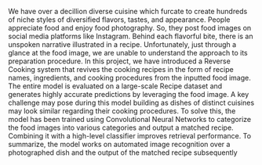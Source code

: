 We have over a decillion diverse cuisine which furcate to create hundreds of niche styles of diversified flavors, tastes, and appearance. People appreciate food and enjoy food photography. So, they post food images on social media platforms like Instagram. Behind each flavorful bite, there is an unspoken narrative illustrated in a recipe. Unfortunately, just through a glance at the food image, we are unable to understand the approach to its preparation procedure. In this project, we have introduced a Reverse Cooking system that revives the cooking recipes in the form of recipe names, ingredients, and cooking procedures from the inputted food image. The entire model is evaluated on a large-scale Recipe dataset and generates highly accurate predictions by leveraging the food image. A key challenge may pose during this model building as dishes of distinct cuisines may look similar regarding their cooking procedures. To solve this, the model has been trained using Convolutional Neural Networks to categorize the food images into various categories and output a matched recipe. Combining it with a high-level classifier improves retrieval performance. To summarize, the model works on automated image recognition over a photographed dish and the output of the matched recipe subsequently
